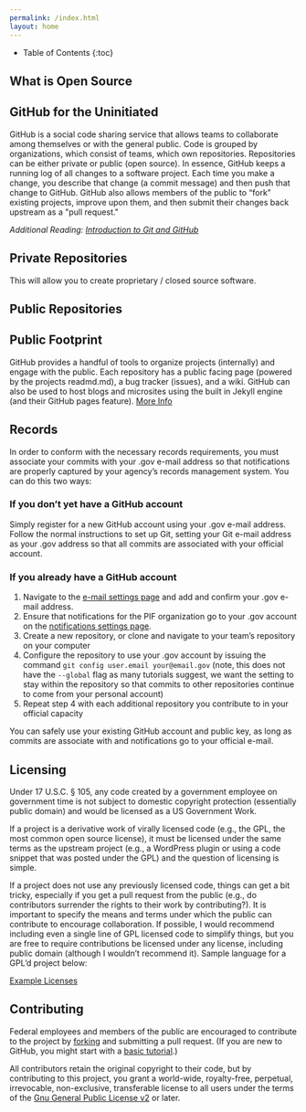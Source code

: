 ```yaml
---
permalink: /index.html
layout: home
---
```


* Table of Contents
{:toc}
 
What is Open Source
-------------------


GitHub for the Uninitiated
--------------------------

GitHub is a social code sharing service that allows teams to collaborate among themselves or with the general public. Code is grouped by organizations, which consist of teams, which own repositories. Repositories can be either private or public (open source). In essence, GitHub keeps a running log of all changes to a software project. Each time you make a change, you describe that change (a commit message) and then push that change to GitHub. GitHub also allows members of the public to “fork” existing projects, improve upon them, and then submit their changes back upstream as a "pull request."

*Additional Reading: [Introduction to Git and GitHub](https://help.github.com/)*

Private Repositories
--------------------

This will allow you to create proprietary / closed source software.

Public Repositories
-------------------

Public Footprint
---------------

GitHub provides a handful of tools to organize projects (internally) and engage with the public. Each repository has a public facing page (powered by the projects readmd.md), a bug tracker (issues), and a wiki. GitHub can also be used to host blogs and microsites using the built in Jekyll engine (and their GitHub pages feature). [More Info](http://pages.github.com/)

Records
-------

In order to conform with the necessary records requirements, you must associate your commits with your .gov e-mail address so that notifications are properly captured by your agency’s records management system. You can do this two ways:

### If you don’t yet have a GitHub account

Simply register for a new GitHub account using your .gov e-mail address. Follow the normal instructions to set up Git, setting your Git e-mail address as your .gov address so that all commits are associated with your official account.

### If you already have a GitHub account

1. Navigate to the [e-mail settings page](https://github.com/settings/emails) and add and confirm your .gov e-mail address.
2. Ensure that notifications for the PIF organization go to your .gov account on the [notifications settings page](https://github.com/settings/notifications).
3. Create a new repository, or clone and navigate to your team’s repository on your computer
4. Configure the repository to use your .gov account by issuing the command `git config user.email your@email.gov` (note, this does not have the `--global` flag as many tutorials suggest, we want the setting to stay within the repository so that commits to other repositories continue to come from your personal account)
5. Repeat step 4 with each additional repository you contribute to in your official capacity

You can safely use your existing GitHub account and public key, as long as commits are associate with and notifications go to your official e-mail.

Licensing
---------

Under 17 U.S.C. § 105, any code created by a government employee on government time is not subject to domestic copyright protection (essentially public domain) and would be licensed as a US Government Work. 

If a project is a derivative work of virally licensed code (e.g., the GPL, the most common open source license), it must be licensed under the same terms as the upstream project (e.g., a WordPress plugin or using a code snippet that was posted under the GPL) and the question of licensing is simple.

If a project does not use any previously licensed code, things can get a bit tricky, especially if you get a pull request from the public (e.g., do contributors surrender the rights to their work by contributing?). It is important to specify the means and terms under which the public can contribute to encourage collaboration. If possible, I would recommend including even a single line of GPL licensed code to simplify things, but you are free to require contributions be licensed under any license, including public domain (although I wouldn’t recommend it). Sample language for a GPL’d project below:

[Example Licenses](licenses/)

Contributing
------------

Federal employees and members of the public are encouraged to contribute to the project by [forking](https://help.github.com/articles/fork-a-repo) and submitting a pull request. (If you are new to GitHub, you might start with a [basic tutorial](https://help.github.com/articles/set-up-git).) 

All contributors retain the original copyright to their code, but by contributing to this project, you grant a world-wide, royalty-free, perpetual, irrevocable, non-exclusive, transferable license to all users under the terms of the [Gnu General Public License v2](http://www.gnu.org/licenses/gpl-2.0.html) or later.


